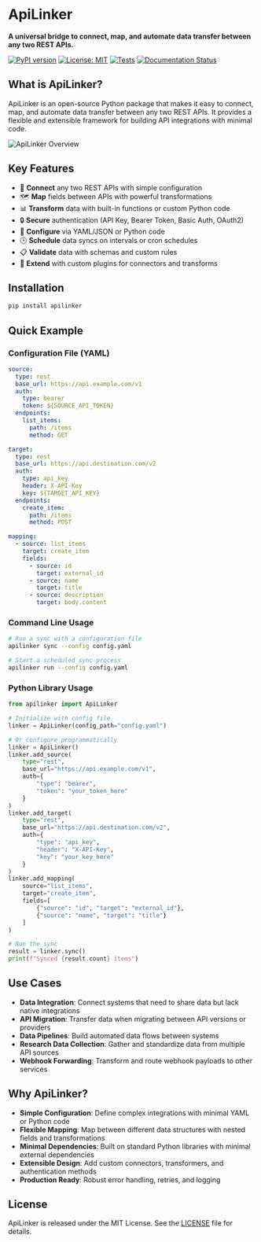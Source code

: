# ApiLinker

**A universal bridge to connect, map, and automate data transfer between any two REST APIs.**

[![PyPI version](https://badge.fury.io/py/apilinker.svg)](https://badge.fury.io/py/apilinker)
[![License: MIT](https://img.shields.io/badge/License-MIT-yellow.svg)](https://opensource.org/licenses/MIT)
[![Tests](https://github.com/yourusername/apilinker/workflows/Tests/badge.svg)](https://github.com/yourusername/apilinker/actions)
[![Documentation Status](https://img.shields.io/badge/docs-latest-brightgreen.svg)](https://yourusername.github.io/apilinker)

## What is ApiLinker?

ApiLinker is an open-source Python package that makes it easy to connect, map, and automate data transfer between any two REST APIs. It provides a flexible and extensible framework for building API integrations with minimal code.

![ApiLinker Overview](assets/apilinker_overview.png)

## Key Features

- 🔄 **Connect** any two REST APIs with simple configuration
- 🗺️ **Map** fields between APIs with powerful transformations
- 📊 **Transform** data with built-in functions or custom Python code
- 🔒 **Secure** authentication (API Key, Bearer Token, Basic Auth, OAuth2)
- 📝 **Configure** via YAML/JSON or Python code
- 🕒 **Schedule** data syncs on intervals or cron schedules
- 📋 **Validate** data with schemas and custom rules
- 🔌 **Extend** with custom plugins for connectors and transforms

## Installation

```bash
pip install apilinker
```

## Quick Example

### Configuration File (YAML)

```yaml
source:
  type: rest
  base_url: https://api.example.com/v1
  auth:
    type: bearer
    token: ${SOURCE_API_TOKEN}
  endpoints:
    list_items:
      path: /items
      method: GET

target:
  type: rest
  base_url: https://api.destination.com/v2
  auth:
    type: api_key
    header: X-API-Key
    key: ${TARGET_API_KEY}
  endpoints:
    create_item:
      path: /items
      method: POST

mapping:
  - source: list_items
    target: create_item
    fields:
      - source: id
        target: external_id
      - source: name
        target: title
      - source: description
        target: body.content
```

### Command Line Usage

```bash
# Run a sync with a configuration file
apilinker sync --config config.yaml

# Start a scheduled sync process
apilinker run --config config.yaml
```

### Python Library Usage

```python
from apilinker import ApiLinker

# Initialize with config file
linker = ApiLinker(config_path="config.yaml")

# Or configure programmatically
linker = ApiLinker()
linker.add_source(
    type="rest",
    base_url="https://api.example.com/v1",
    auth={
        "type": "bearer",
        "token": "your_token_here"
    }
)
linker.add_target(
    type="rest",
    base_url="https://api.destination.com/v2",
    auth={
        "type": "api_key",
        "header": "X-API-Key",
        "key": "your_key_here"
    }
)
linker.add_mapping(
    source="list_items",
    target="create_item",
    fields=[
        {"source": "id", "target": "external_id"},
        {"source": "name", "target": "title"}
    ]
)

# Run the sync
result = linker.sync()
print(f"Synced {result.count} items")
```

## Use Cases

- **Data Integration**: Connect systems that need to share data but lack native integrations
- **API Migration**: Transfer data when migrating between API versions or providers
- **Data Pipelines**: Build automated data flows between systems
- **Research Data Collection**: Gather and standardize data from multiple API sources
- **Webhook Forwarding**: Transform and route webhook payloads to other services

## Why ApiLinker?

- **Simple Configuration**: Define complex integrations with minimal YAML or Python code
- **Flexible Mapping**: Map between different data structures with nested fields and transformations
- **Minimal Dependencies**: Built on standard Python libraries with minimal external dependencies
- **Extensible Design**: Add custom connectors, transformers, and authentication methods
- **Production Ready**: Robust error handling, retries, and logging

## License

ApiLinker is released under the MIT License. See the [LICENSE](https://github.com/yourusername/apilinker/blob/main/LICENSE) file for details.
